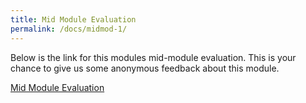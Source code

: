 ```yaml
---
title: Mid Module Evaluation
permalink: /docs/midmod-1/
---
```


Below is the link for this modules mid-module evaluation. This is your chance to give us some anonymous feedback about this module. 

[Mid Module Evaluation](https://ysj.onlinesurveys.ac.uk/com4005-programming-02-mid-module-evaluation-2020-21)
